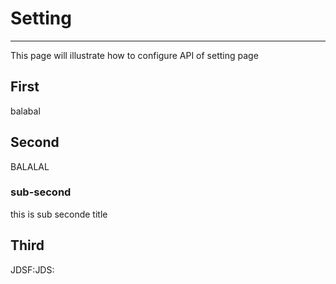 # Setting
---

This page will illustrate how to configure API of setting page
## First
balabal
## Second
BALALAL
### sub-second
this is sub seconde title
## Third
JDSF:JDS: